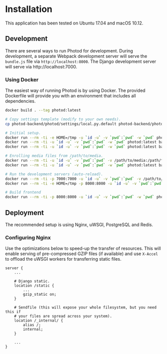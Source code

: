 # Installation
This application has been tested on Ubuntu 17.04 and macOS 10.12.

## Development
There are several ways to run Photod for development. During development, a separate Webpack development server will serve the `bundle.js` file via `http://localhost:8000`. The Django development server will serve via http://localhost:7000.

### Using Docker
The easiest way of running Photod is by using Docker. The provided Dockerfile will provide you with an environment that includes all dependencies.

```bash
docker build . --tag photod:latest

# Copy settings template (modify to your own needs).
cp photod-backend/photod/settings/local.py.default photod-backend/photod/settings/local.py

# Initial setup.
docker run --rm -ti -e HOME=/tmp -u `id -u` -v `pwd`:`pwd` -w `pwd` photod:latest init
docker run --rm -ti -u `id -u` -v `pwd`:`pwd` -w `pwd` photod:latest backend migrate
docker run --rm -ti -u `id -u` -v `pwd`:`pwd` -w `pwd` photod:latest backend createsuperuser

# Enrolling media files from /path/to/media.
docker run --rm -ti -u `id -u` -v `pwd`:`pwd` -v /path/to/media:/path/to/media -w `pwd` photod:latest backend enroll /path/to/media
docker run --rm -ti -u `id -u` -v `pwd`:`pwd` -w `pwd` photod:latest backend process

# Run the development servers (auto-reload).
docker run --rm -ti -p 7000:7000 -u `id -u` -v `pwd`:`pwd` -v /path/to/media:/path/to/media -w `pwd` photod:latest backend runserver 0:7000
docker run --rm -ti -e HOME=/tmp -p 8000:8000 -u `id -u` -v `pwd`:`pwd` -w `pwd` photod:latest frontend run start

# Build frontend
docker run --rm -ti -p 8000:8000 -u `id -u` -v `pwd`:`pwd` -w `pwd` photod:latest frontend run build-production
```

## Deployment
The recommended setup is using Nginx, uWSGI, PostgreSQL and Redis.

### Configuring Nginx
Use the optimizations below to speed-up the transfer of resources. This will enable serving of pre-compressed GZIP files (if available) and use `X-Accel` to offload the uWSGI workers for transferring static files.

```nginx
server {
    ...

    # Django static.
    location /static {
        ...
        gzip_static on;
    }

    # Sendfile (this will expose your whole filesystem, but you need this if
    # your files are spread across your system).
    location /_internal/ {
        alias /;
        internal;
    }

    ...
}
```
